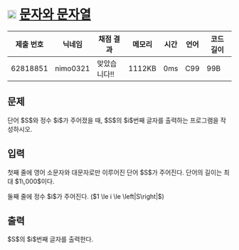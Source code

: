 # <img width="20px"  src="https://d2gd6pc034wcta.cloudfront.net/tier/1.svg" class="solvedac-tier"> [문자와 문자열](https://www.acmicpc.net/problem/27866) 

| 제출 번호 | 닉네임 | 채점 결과 | 메모리 | 시간 | 언어 | 코드 길이 |
|---|---|---|---|---|---|---|
|62818851|nimo0321|맞았습니다!! |1112KB|0ms|C99|99B|

## 문제
<p>단어 $S$와 정수 $i$가 주어졌을 때, $S$의 $i$번째 글자를 출력하는 프로그램을 작성하시오.</p>

## 입력
<p>첫째 줄에 영어 소문자와 대문자로만 이루어진 단어 $S$가 주어진다. 단어의 길이는 최대 $1\,000$이다.</p>

<p>둘째 줄에 정수 $i$가 주어진다. ($1 \le i \le \left|S\right|$)</p>

## 출력
<p>$S$의 $i$번째 글자를 출력한다.</p>

